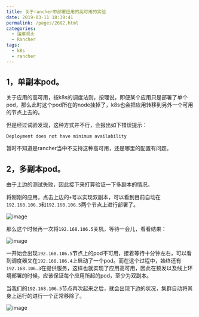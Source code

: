 ```yaml
---
title: 关于rancher中部署应用的高可用的实验
date: 2019-03-11 18:39:41
permalink: /pages/2682.html
categories:
  - 运维观止
  - Rancher
tags:
  - k8s
  - rancher
---
```


## 1，单副本pod。

关于应用的高可用，按k8s的调度法则，按理说，即便某个应用只是部署了单个pod，那么此时这个pod所在的node挂掉了，k8s也会把应用转移到另外一个可用的节点上去的。

但是经过试验发现，这种方式并不行，会报出如下错误提示：

```
Deployment does not have minimum availability
```

暂时不知道是rancher当中不支持这种高可用，还是哪里的配置有问题。

## 2，多副本pod。

由于上边的测试失败，因此接下来打算验证一下多副本的情况。

将刚刚的应用，点击上边的`+`号以实现双副本，可以看到目前自动在`192.168.106.3`和`192.168.106.5`两个节点上进行部署了。

![image](https://tvax4.sinaimg.cn/large/008k1Yt0ly1grx0v5th8gj31950g9tko.jpg)

那么这个时候再一次将`192.168.106.5`关机，等待一会儿，看看结果：

![image](https://tvax3.sinaimg.cn/large/008k1Yt0ly1grx0vca46nj31940ko17h.jpg)

一开始会出现`192.168.106.5`节点上的pod不可用，接着等待十分钟左右，可以看到调度器又在`192.168.106.4`上启动了一个pod。而在这个过程中，始终还有`192.168.106.3`在提供服务，这样也就实现了应用高可用，因此在预发以及线上环境部署的时候，应该保证每个应用所起的pod，至少为双副本。

当我们的`192.168.106.5`节点再次起来之后，就会出现下边的状况，集群自动将其身上运行的进行一个正常移除了。

![image](https://tva4.sinaimg.cn/large/008k1Yt0ly1grx0vp1m0uj31910kgdu1.jpg)

